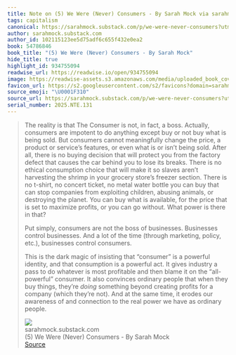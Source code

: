 ```yaml
---
title: Note on (5) We Were (Never) Consumers - By Sarah Mock via sarahmock.substack.com
tags: capitalism
canonical: https://sarahmock.substack.com/p/we-were-never-consumers?utm_source=post-email-title&publication_id=229877&post_id=172438886&utm_campaign=email-post-title&isFreemail=true&r=1yfu1j&triedRedirect=true&utm_medium=email
author: sarahmock.substack.com
author_id: 102115123ee5d75adf6c655f432e0ea2
book: 54786846
book_title: "(5) We Were (Never) Consumers - By Sarah Mock"
hide_title: true
highlight_id: 934755094
readwise_url: https://readwise.io/open/934755094
image: https://readwise-assets.s3.amazonaws.com/media/uploaded_book_covers/profile_265723/https3A2F2Fsubstack-post-media.s3.amazonaws.com2Fpublic2Fimages2Feaff23a1-478b-4969-9069-59463394bf2e_1080x808.webp
favicon_url: https://s2.googleusercontent.com/s2/favicons?domain=sarahmock.substack.com
source_emoji: "\U0001F310"
source_url: https://sarahmock.substack.com/p/we-were-never-consumers?utm_source=post-email-title&publication_id=229877&post_id=172438886&utm_campaign=email-post-title&isFreemail=true&r=1yfu1j&triedRedirect=true&utm_medium=email#:~:text=The%20reality%20is,as%20ordinary%20people.
serial_number: 2025.NTE.131
---
```

> The reality is that The Consumer is not, in fact, a boss. Actually, consumers are impotent to do anything except buy or not buy what is being sold. But consumers cannot meaningfully change the price, a product or service’s features, or even what is or isn’t being sold. After all, there is no buying decision that will protect you from the factory defect that causes the car behind you to lose its breaks. There is no ethical consumption choice that will make it so slaves aren’t harvesting the shrimp in your grocery store’s freezer section. There is no t-shirt, no concert ticket, no metal water bottle you can buy that can stop companies from exploiting children, abusing animals, or destroying the planet. You can buy what is available, for the price that is set to maximize profits, or you can go without. What power is there in that?
> 
> Put simply, consumers are not the boss of businesses. Businesses control businesses. And a lot of the time (through marketing, policy, etc.), businesses control consumers.
> 
> This is the dark magic of insisting that “consumer” is a powerful identity, and that consumption is a powerful act. It gives industry a pass to do whatever is most profitable and then blame it on the “all-powerful” consumer. It also convinces ordinary people that when they buy things, they’re *doing* something beyond creating profits for a company (which they’re not). And at the same time, it erodes our awareness of and connection to the real power we have as ordinary people.
> <div class="quoteback-footer"><div class="quoteback-avatar"><img class="mini-favicon" src="https://s2.googleusercontent.com/s2/favicons?domain=sarahmock.substack.com"></div><div class="quoteback-metadata"><div class="metadata-inner"><span style="display:none">FROM:</span><div aria-label="sarahmock.substack.com" class="quoteback-author"> sarahmock.substack.com</div><div aria-label="(5) We Were (Never) Consumers - By Sarah Mock" class="quoteback-title"> (5) We Were (Never) Consumers - By Sarah Mock</div></div></div><div class="quoteback-backlink"><a target="_blank" aria-label="go to the full text of this quotation" rel="noopener" href="https://sarahmock.substack.com/p/we-were-never-consumers?utm_source=post-email-title&publication_id=229877&post_id=172438886&utm_campaign=email-post-title&isFreemail=true&r=1yfu1j&triedRedirect=true&utm_medium=email#:~:text=The%20reality%20is,as%20ordinary%20people." class="quoteback-arrow"> Source</a></div></div>